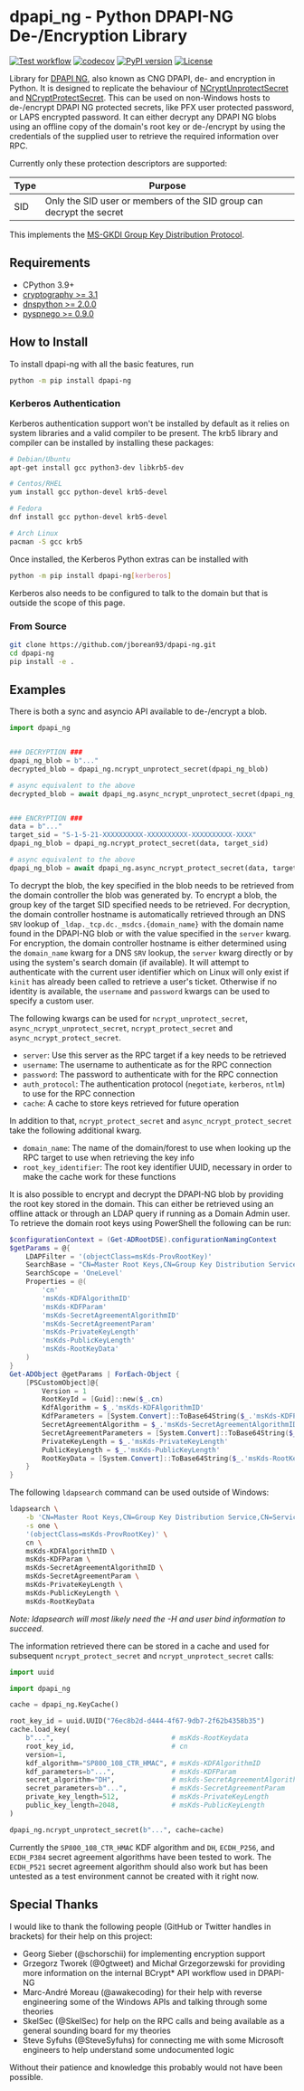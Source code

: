 # dpapi_ng - Python DPAPI-NG De-/Encryption Library

[![Test workflow](https://github.com/jborean93/dpapi-ng/actions/workflows/ci.yml/badge.svg)](https://github.com/jborean93/dpapi-ng/actions/workflows/ci.yml)
[![codecov](https://codecov.io/gh/jborean93/dpapi-ng/branch/main/graph/badge.svg?token=UEA7VoocS5)](https://codecov.io/gh/jborean93/dpapi-ng)
[![PyPI version](https://badge.fury.io/py/dpapi-ng.svg)](https://badge.fury.io/py/dpapi-ng)
[![License](https://img.shields.io/badge/license-MIT-blue.svg)](https://github.com/jborean93/dpapi-ng/blob/main/LICENSE)

Library for [DPAPI NG](https://learn.microsoft.com/en-us/windows/win32/seccng/cng-dpapi), also known as CNG DPAPI, de- and encryption in Python.
It is designed to replicate the behaviour of [NCryptUnprotectSecret](https://learn.microsoft.com/en-us/windows/win32/api/ncryptprotect/nf-ncryptprotect-ncryptunprotectsecret) and [NCryptProtectSecret](https://learn.microsoft.com/en-us/windows/win32/api/ncryptprotect/nf-ncryptprotect-ncryptprotectsecret).
This can be used on non-Windows hosts to de-/encrypt DPAPI NG protected secrets, like PFX user protected password, or LAPS encrypted password.
It can either decrypt any DPAPI NG blobs using an offline copy of the domain's root key or de-/encrypt by using the credentials of the supplied user to retrieve the required information over RPC.

Currently only these protection descriptors are supported:

|Type|Purpose|
|-|-|
|SID|Only the SID user or members of the SID group can decrypt the secret|

This implements the [MS-GKDI Group Key Distribution Protocol](https://learn.microsoft.com/en-us/openspecs/windows_protocols/ms-gkdi/943dd4f6-6b80-4a66-8594-80df6d2aad0a).

## Requirements

* CPython 3.9+
* [cryptography >= 3.1](https://pypi.org/project/cryptography/)
* [dnspython >= 2.0.0](https://pypi.org/project/dnspython/)
* [pyspnego >= 0.9.0](https://pypi.org/project/pyspnego/)

## How to Install

To install dpapi-ng with all the basic features, run

```bash
python -m pip install dpapi-ng
```

### Kerberos Authentication

Kerberos authentication support won't be installed by default as it relies on system libraries and a valid compiler to be present.
The krb5 library and compiler can be installed by installing these packages:

```bash
# Debian/Ubuntu
apt-get install gcc python3-dev libkrb5-dev

# Centos/RHEL
yum install gcc python-devel krb5-devel

# Fedora
dnf install gcc python-devel krb5-devel

# Arch Linux
pacman -S gcc krb5
```

Once installed, the Kerberos Python extras can be installed with

```bash
python -m pip install dpapi-ng[kerberos]
```

Kerberos also needs to be configured to talk to the domain but that is outside the scope of this page.

### From Source

```bash
git clone https://github.com/jborean93/dpapi-ng.git
cd dpapi-ng
pip install -e .
```

## Examples

There is both a sync and asyncio API available to de-/encrypt a blob.

```python
import dpapi_ng


### DECRYPTION ###
dpapi_ng_blob = b"..."
decrypted_blob = dpapi_ng.ncrypt_unprotect_secret(dpapi_ng_blob)

# async equivalent to the above
decrypted_blob = await dpapi_ng.async_ncrypt_unprotect_secret(dpapi_ng_blob)


### ENCRYPTION ###
data = b"..."
target_sid = "S-1-5-21-XXXXXXXXXX-XXXXXXXXXX-XXXXXXXXXX-XXXX"
dpapi_ng_blob = dpapi_ng.ncrypt_protect_secret(data, target_sid)

# async equivalent to the above
dpapi_ng_blob = await dpapi_ng.async_ncrypt_protect_secret(data, target_sid)
```

To decrypt the blob, the key specified in the blob needs to be retrieved from the domain controller the blob was generated by.
To encrypt a blob, the group key of the target SID specified needs to be retrieved.
For decryption, the domain controller hostname is automatically retrieved through an DNS `SRV` lookup of `_ldap._tcp.dc._msdcs.{domain_name}` with the domain name found in the DPAPI-NG blob or with the value specified in the `server` kwarg.
For encryption, the domain controller hostname is either determined using the `domain_name` kwarg for a DNS `SRV` lookup, the `server` kwarg directly or by using the system's search domain (if available).
It will attempt to authenticate with the current user identifier which on Linux will only exist if `kinit` has already been called to retrieve a user's ticket.
Otherwise if no identity is available, the `username` and `password` kwargs can be used to specify a custom user.

The following kwargs can be used for `ncrypt_unprotect_secret`, `async_ncrypt_unprotect_secret`, `ncrypt_protect_secret` and `async_ncrypt_protect_secret`.

* `server`: Use this server as the RPC target if a key needs to be retrieved
* `username`: The username to authenticate as for the RPC connection
* `password`: The password to authenticate with for the RPC connection
* `auth_protocol`: The authentication protocol (`negotiate`, `kerberos`, `ntlm`) to use for the RPC connection
* `cache`: A cache to store keys retrieved for future operation

In addition to that, `ncrypt_protect_secret` and `async_ncrypt_protect_secret` take the following additional kwarg.

* `domain_name`: The name of the domain/forest to use when looking up the RPC target to use when retrieving the key info
* `root_key_identifier`: The root key identifier UUID, necessary in order to make the cache work for these functions

It is also possible to encrypt and decrypt the DPAPI-NG blob by providing the root key stored in the domain.
This can either be retrieved using an offline attack or through an LDAP query if running as a Domain Admin user.
To retrieve the domain root keys using PowerShell the following can be run:

```powershell
$configurationContext = (Get-ADRootDSE).configurationNamingContext
$getParams = @{
    LDAPFilter = '(objectClass=msKds-ProvRootKey)'
    SearchBase = "CN=Master Root Keys,CN=Group Key Distribution Service,CN=Services,$configurationContext"
    SearchScope = 'OneLevel'
    Properties = @(
        'cn'
        'msKds-KDFAlgorithmID'
        'msKds-KDFParam'
        'msKds-SecretAgreementAlgorithmID'
        'msKds-SecretAgreementParam'
        'msKds-PrivateKeyLength'
        'msKds-PublicKeyLength'
        'msKds-RootKeyData'
    )
}
Get-ADObject @getParams | ForEach-Object {
    [PSCustomObject]@{
        Version = 1
        RootKeyId = [Guid]::new($_.cn)
        KdfAlgorithm = $_.'msKds-KDFAlgorithmID'
        KdfParameters = [System.Convert]::ToBase64String($_.'msKds-KDFParam')
        SecretAgreementAlgorithm = $_.'msKds-SecretAgreementAlgorithmID'
        SecretAgreementParameters = [System.Convert]::ToBase64String($_.'msKds-SecretAgreementParam')
        PrivateKeyLength = $_.'msKds-PrivateKeyLength'
        PublicKeyLength = $_.'msKds-PublicKeyLength'
        RootKeyData = [System.Convert]::ToBase64String($_.'msKds-RootKeyData')
    }
}
```

The following `ldapsearch` command can be used outside of Windows:

```bash
ldapsearch \
    -b 'CN=Master Root Keys,CN=Group Key Distribution Service,CN=Services,CN=Configuration,DC=domain,DC=test' \
    -s one \
    '(objectClass=msKds-ProvRootKey)' \
    cn \
    msKds-KDFAlgorithmID \
    msKds-KDFParam \
    msKds-SecretAgreementAlgorithmID \
    msKds-SecretAgreementParam \
    msKds-PrivateKeyLength \
    msKds-PublicKeyLength \
    msKds-RootKeyData
```

_Note: ldapsearch will most likely need the -H and user bind information to succeed._

The information retrieved there can be stored in a cache and used for subsequent `ncrypt_protect_secret` and `ncrypt_unprotect_secret` calls:

```python
import uuid

import dpapi_ng

cache = dpapi_ng.KeyCache()

root_key_id = uuid.UUID("76ec8b2d-d444-4f67-9db7-2f62b4358b35")
cache.load_key(
    b"...",                             # msKds-RootKeydata
    root_key_id,                        # cn
    version=1,
    kdf_algorithm="SP800_108_CTR_HMAC", # msKds-KDFAlgorithmID
    kdf_parameters=b"...",              # msKds-KDFParam
    secret_algorithm="DH",              # mskds-SecretAgreementAlgorithmID
    secret_parameters=b"...",           # msKds-SecretAgreementParam
    private_key_length=512,             # msKds-PrivateKeyLength
    public_key_length=2048,             # msKds-PublicKeyLength
)

dpapi_ng.ncrypt_unprotect_secret(b"...", cache=cache)
```

Currently the `SP800_108_CTR_HMAC` KDF algorithm and `DH`, `ECDH_P256`, and `ECDH_P384` secret agreement algorithms have been tested to work.
The `ECDH_P521` secret agreement algorithm should also work but has been untested as a test environment cannot be created with it right now.

## Special Thanks

I would like to thank the following people (GitHub or Twitter handles in brackets) for their help on this project:

* Georg Sieber (@schorschii) for implementing encryption support
* Grzegorz Tworek (@0gtweet) and Michał Grzegorzewski for providing more information on the internal BCrypt* API workflow used in DPAPI-NG
* Marc-André Moreau (@awakecoding) for their help with reverse engineering some of the Windows APIs and talking through some theories
* SkelSec (@SkelSec) for help on the RPC calls and being available as a general sounding board for my theories
* Steve Syfuhs (@SteveSyfuhs) for connecting me with some Microsoft engineers to help understand some undocumented logic

Without their patience and knowledge this probably would not have been possible.
